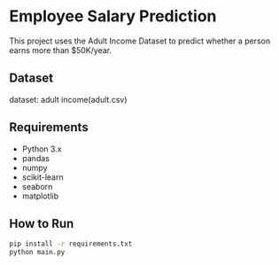 # Employee Salary Prediction

This project uses the Adult Income Dataset to predict whether a person earns more than $50K/year.

## Dataset

dataset: adult income(adult.csv)

## Requirements

- Python 3.x
- pandas
- numpy
- scikit-learn
- seaborn
- matplotlib

## How to Run

```bash
pip install -r requirements.txt
python main.py
